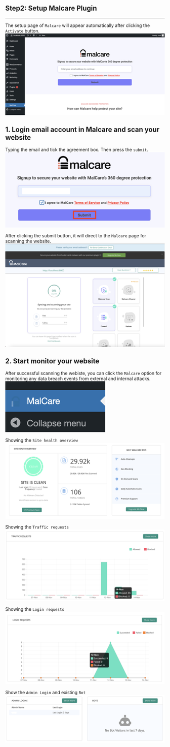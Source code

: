 ## **Step2: Setup Malcare Plugin**
---
The setup page of `Malcare` will appear automatically after clicking the `Activate` button.
![Image](./assets/malcareSetup.png)

## 1. Login email account in Malcare and scan your website
Typing the email and tick the agreement box. Then press the `submit`.
![Image](./assets/malcareEmail.png)

After clicking the submit button, it will direct to the `Malcare` page for scanning the website.
![Image](./assets/malcareScan.png)

## 2. Start monitor your website
After successful scanning the webiste, you can click the `Malcare` option for monitoring any data breach events from external and internal attacks.
![Image](./assets/malcarePlugin.png)

Showing the `Site health overview`
![Image](./assets/malcare01.png)

Showing the `Traffic requests`
![Image](./assets/malcare02.png)

Showing the `Login requests`
![Image](./assets/malcare03.png)

Show the `Admin Login` and existing `Bot`
![Image](./assets/malcare04.png)